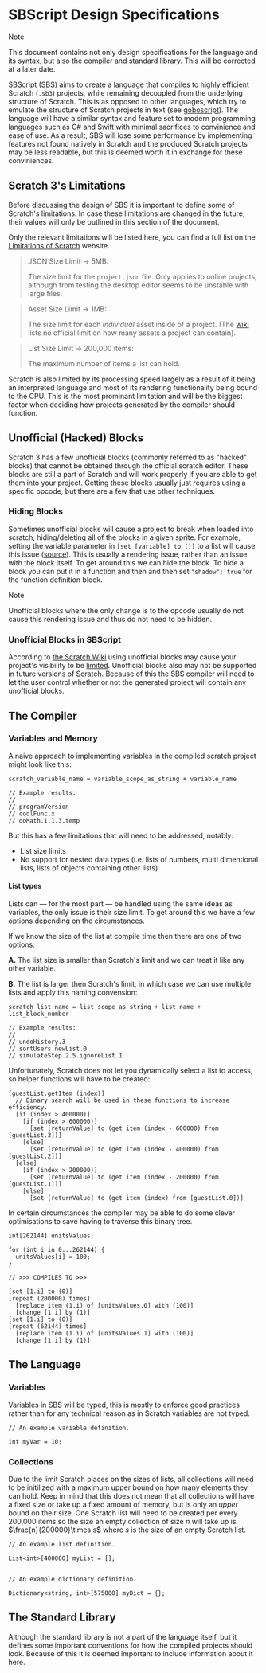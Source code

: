 # SBScript Design Specifications

> [!Note]
>
> This document contains not only design specifications for the language and its syntax, but also the compiler and standard library. This will be corrected at a later date.

SBScript (SBS) aims to create a language that compiles to highly efficient Scratch (`.sb3`) projects, while remaining decoupled from the underlying structure of Scratch. This is as opposed to other languages, which try to emulate the structure of Scratch projects in text (see [goboscript](https://github.com/aspizu/goboscript)). The language will have a similar syntax and feature set to modern programming languages such as C# and Swift with minimal sacrifices to convinience and ease of use. As a result, SBS will lose some performance by implementing features not found natively in Scratch and the produced Scratch projects may be less readable, but this is deemed worth it in exchange for these conviniences.

## Scratch 3's Limitations

Before discussing the design of SBS it is important to define some of Scratch's limitations. In case these limitations are changed in the future, their values will only be outlined in this section of the document.

Only the relevant limitations will be listed here, you can find a full list on the [Limitations of Scratch](https://awesome-llama.github.io/articles/limitations-of-scratch) website.

> JSON Size Limit → 5MB:
>
> The size limit for the `project.json` file.
> Only applies to online projects, although from testing the desktop editor seems to be unstable with large files.

> Asset Size Limit → 1MB:
> 
> The size limit for each *individual* asset inside of a project.
> (The [wiki](https://en.scratch-wiki.info/wiki/Project_File_Size) lists no official limit on how many assets a project can contain).

> List Size Limit → 200,000 items:
>
> The maximum number of items a list can hold.

Scratch is also limited by its processing speed largely as a result of it being an interpreted language and most of its rendering functionality being bound to the CPU. This is the most prominant limitation and will be the biggest factor when deciding how projects generated by the compiler should function. 

## Unofficial (Hacked) Blocks

Scratch 3 has a few unofficial blocks (commonly referred to as "hacked" blocks) that cannot be obtained through the official scratch editor. These blocks are still a part of Scratch and will work properly if you are able to get them into your project. Getting these blocks usually just requires using a specific opcode, but there are a few that use other techniques.

### Hiding Blocks

Sometimes unofficial blocks will cause a project to break when loaded into scratch, hiding/deleting all of the blocks in a given sprite. For example, setting the variable parameter in `[set [variable] to ()]` to a list will cause this issue ([source](https://scratch.mit.edu/projects/1048874723)). This is usually a rendering issue, rather than an issue with the block itself. To get around this we can hide the block. To hide a block you can put it in a function and then and then set `"shadow": true` for the function definition block.

> [!Note]
> 
> Unofficial blocks where the only change is to the opcode usually do not cause this rendering issue and thus do not need to be hidden.

### Unofficial Blocks in SBScript

According to [the Scratch Wiki](https://www.en.scratch-wiki.info/wiki/Hidden_Blocks) using unofficial blocks may cause your project's visibility to be [limited](https://www.en.scratch-wiki.info/wiki/NFE). Unofficial blocks also may not be supported in future versions of Scratch. Because of this the SBS compiler will need to let the user control whether or not the generated project will contain any unofficial blocks.

## The Compiler

### Variables and Memory

A naive approach to implementing variables in the compiled scratch project might look like this:

```CSharp
scratch_variable_name = variable_scope_as_string + variable_name

// Example results:
//
// programVersion
// coolFunc.x
// doMath.1.1.3.temp
```

But this has a few limitations that will need to be addressed, notably:
- List size limits
- No support for nested data types (i.e. lists of numbers, multi dimentional lists, lists of objects containing other lists)

#### List types

Lists can — for the most part — be handled using the same ideas as variables, the only issue is their size limit. To get around this we have a few options depending on the circumstances.

If we know the size of the list at compile time then there are one of two options: 

**A.** The list size is smaller than Scratch's limit and we can treat it like any other variable.

**B.** The list is larger then Scratch's limit, in which case we can use multiple lists and apply this naming convension:

```CSharp
scratch_list_name = list_scope_as_string + list_name + list_block_number

// Example results:
//
// undoHistory.3
// sortUsers.newList.0
// simulateStep.2.5.ignoreList.1
```

Unfortunately, Scratch does not let you dynamically select a list to access, so helper functions will have to be created:

```CSharp
[guestList.getItem (index)]
  // Binary search will be used in these functions to increase efficiency.
  [if (index > 400000)]
    [if (index > 600000)]
      [set [returnValue] to (get item (index - 600000) from [guestList.3])]
    [else]
      [set [returnValue] to (get item (index - 400000) from [guestList.2])]
  [else]
    [if (index > 200000)]
      [set [returnValue] to (get item (index - 200000) from [guestList.1])]
    [else]
      [set [returnValue] to (get item (index) from [guestList.0])]
```

In certain circumstances the compiler may be able to do some clever optimisations to save having to traverse this binary tree.

```CSharp
int[262144] unitsValues;

for (int i in 0...262144) {
  unitsValues[i] = 100;
}

// >>> COMPILES TO >>>

[set [1.i] to (0)]
[repeat (200000) times]
  [replace item (1.i) of [unitsValues.0] with (100)]
  [change [1.i] by (1)]
[set [1.i] to (0)]
[repeat (62144) times]
  [replace item (1.i) of [unitsValues.1] with (100)]
  [change [1.i] by (1)]
```

## The Language

### Variables

Variables in SBS will be typed, this is mostly to enforce good practices rather than for any technical reason as in Scratch variables are not typed. 

```CSharp
// An example variable definition.

int myVar = 10;
```

### Collections

Due to the limit Scratch places on the sizes of lists, all collections will need to be initilized with a maximum upper bound on how many elements they can hold. Keep in mind that this does not mean that all collections will have a fixed size or take up a fixed amount of memory, but is only an *upper* bound on their size. One Scratch list will need to be created per every 200,000 items so the size an empty collection of size $n$ will take up is $\frac{n}{200000}\times s$ where $s$ is the size of an empty Scratch list.

```CSharp
// An example list definition.

List<int>[400000] myList = [];


// An example dictionary definition.

Dictionary<string, int>[575000] myDict = {};
```



## The Standard Library

Although the standard library is not a part of the language itself, but it defines some important conventions for how the compiled projects should look. Because of this it is deemed important to include information about it here.
